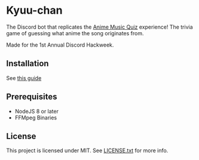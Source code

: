 # Kyuu-chan
The Discord bot that replicates the [Anime Music Quiz](https://animemusicquiz.com) experience! The trivia game of guessing what anime the song originates from.

Made for the 1st Annual Discord Hackweek.

## Installation
See [this guide](https://github.com/LeNitrous/discord-hackweek/wiki/Bot-Installation)

## Prerequisites
- NodeJS 8 or later
- FFMpeg Binaries

## License
This project is licensed under MIT. See [LICENSE.txt](https://github.com/LeNitrous/discord-hackweek/blob/master/LICENSE.txt) for more info.
